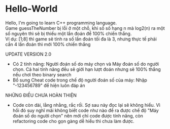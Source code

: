 # Hello-World
Hello, I'm going to learn C++ programming language.  
Game guessTheNumber bị lỗi ở một chỗ, khi số số hạng n mà log2(n) ra một số nguyên thì sẽ bị thiếu một lần đoán để 100% chiến thắng.  
Ví dụ: [1;8] thì game sẽ tính ra số lần đoán tối đa là 3, nhưng thực tế phải cần 4 lần đoán thì mới 100% chiến thắng  
  
UPDATE VERSION 2.0
- Có 2 tính năng: Người đoán số do máy chọn và Máy đoán số do người chọn. Cả hai tính năng đều sẽ giới hạn lượt đoán nhưng sẽ 100% thắng nếu chơi theo binary search
- Bổ sung Cheat code trong chế độ người đoán số của máy: Nhập "-123456789" để hiện luôn đáp án
  
NHỮNG ĐIỀU CHƯA HOÀN THIỆN
- Code còn dài, lằng nhằng, rắc rối. Sợ sau này đọc lại sẽ không hiểu. Vì hồi đó suy nghĩ mãi không biết code như nào để ra được chế độ "Máy đoán số do người chọn" nên mới chỉ code được tính năng, còn refactoring code cho gọn gàng dễ hiểu thì chưa làm được.
